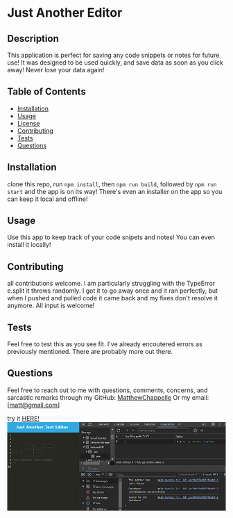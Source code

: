 
# Just Another Editor  


## Description
This application is perfect for saving any code snippets or notes for future use! It was designed to be used quickly, and save data as soon as you click away! Never lose your data again!

## Table of Contents
- [Installation](#installation)
- [Usage](#usage)
- [License](#license)
- [Contributing](#contributing)
- [Tests](#tests)
- [Questions](#questions)

## Installation
clone this repo, run `npm install`, then `npm run build`, followed by `npm run start` and the app is on its way! There's even an installer on the app so you can keep it local and offline!

## Usage
Use this app to keep track of your code snipets and notes! You can even install it locally!

## Contributing
all contributions welcome. I am particularly struggling with the TypeError e.split it throws randomly. I got it to go away once and it ran perfectly, but when I pushed and pulled code it came back and my fixes don't resolve it anymore. All input is welcome!

## Tests
Feel free to test this as you see fit. I've already encoutered errors as previously mentioned. There are probably more out there.

## Questions
Feel free to reach out to me with questions, comments, concerns, and sarcastic remarks through my GitHub: [MatthewChappelle](https://github.com/MatthewChappelle) Or my email: [matt@gmail.com]

try it [HERE!](https://polar-bayou-54884-4f3ba9356075.herokuapp.com/)
![!\[The one time it didn't throw an error\](image.png)](assets/Errorless.png)
